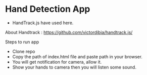 # Hand Detection App

- HandTrack.js have used here.

About Handtrack : https://github.com/victordibia/handtrack.js/

Steps to run app

- Clone repo
- Copy the path of index.html file and paste path in your browser.
- You will get notification for camera, allow it.
- Show your hands to camera then you will listen some sound.
